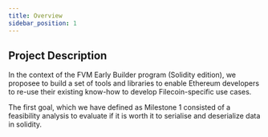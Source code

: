 ```yaml
---
title: Overview
sidebar_position: 1
---
```


## Project Description

In the context of the FVM Early Builder program (Solidity edition), we proposee to build a set of tools and libraries to enable Ethereum developers to re-use their existing know-how to develop Filecoin-specific use cases.

The first goal, which we have defined as Milestone 1 consisted of a feasibility analysis to evaluate if it is worth it to serialise and deserialize data in solidity.
